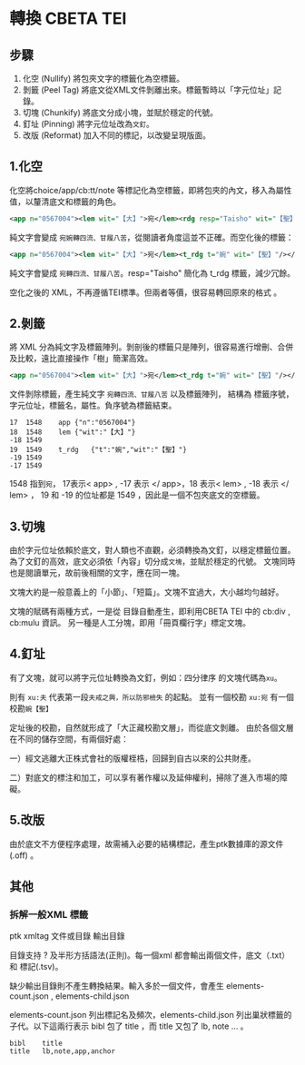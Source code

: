 # 轉換 CBETA TEI 

## 步驟
1. 化空 (Nullify)    將包夾文字的標籤化為空標籤。
2. 剝籤 (Peel Tag)   將底文從XML文件剝離出來。標籤暫時以「字元位址」記錄。
3. 切塊 (Chunkify)   將底文分成小塊，並賦於穩定的代號。
4. 釘址 (Pinning)    將字元位址改為`文釘`。
5. 改版 (Reformat)   加入不同的標記，以改變呈現版面。

## 1.化空
化空將choice/app/cb:tt/note 等標記化為空標籤，即將包夾的內文，移入為屬性值，以釐清底文和標籤的角色。
```xml
<app n="0567004"><lem wit="【大】">宛</lem><rdg resp="Taisho" wit="【聖】">婉</rdg></app>轉四流、甘履八苦
```
純文字會變成 `宛婉轉四流、甘履八苦`，從閱讀者角度這並不正確。而空化後的標籤：
```xml
<app n="0567004"><lem wit="【大】">宛</lem><t_rdg t="婉" wit="【聖】"/></app>轉四流、甘履八苦
```
純文字會變成 `宛轉四流、甘履八苦`。resp="Taisho" 簡化為 t_rdg 標籤，減少冗餘。

空化之後的 XML，不再遵循TEI標準。但兩者等價，很容易轉回原來的格式 。

## 2.剝籤
將 XML 分為純文字及標籤陣列。剝剖後的標籤只是陣列，很容易進行增刪、合併及比較，遠比直接操作「樹」簡潔高效。
```xml
<app n="0567004"><lem wit="【大】">宛</lem><t_rdg t="婉" wit="【聖】"/></app>轉四流、甘履八苦
```
文件剝除標籤，產生純文字 `宛轉四流、甘履八苦` 以及標籤陣列，
結構為 標籤序號，字元位址，標籤名，屬性。負序號為標籤結束。
```
17	1548	app	{"n":"0567004"}
18	1548	lem	{"wit":"【大】"}
-18	1549
19	1549	t_rdg	{"t":"婉","wit":"【聖】"}
-19	1549
-17	1549
```
1548 指到`宛`， 17表示< app> , -17 表示 </ app>，18 表示< lem> , -18 表示 </ lem> ，
19 和 -19 的位址都是 1549 ，因此是一個不包夾底文的空標籤。

## 3.切塊
由於字元位址依賴於底文，對人類也不直觀，必須轉換為文釘，以穩定標籤位置。
為了文釘的高效，底文必須依「內容」切分成`文塊`，並賦於穩定的代號。
文塊同時也是閱讀單元，故前後相關的文字，應在同一塊。

文塊大約是一般意義上的「小節」、「短篇」。文塊不宜過大，大小越均勻越好。

文塊的賦碼有兩種方式，一是從 目錄自動產生，即利用CBETA TEI 中的 cb:div , cb:mulu 資訊。
另一種是人工分塊，即用「冊頁欄行字」標定文塊。

## 4.釘址
有了文塊，就可以將字元位址轉換為文釘，例如：四分律序 的文塊代碼為`xu`。 

則有 `xu:夫` 代表第一段`夫戒之興，所以防邪檢失` 的起點。
並有一個校勘 `xu:宛` 有一個校勘`婉【聖】`

定址後的校勘，自然就形成了「大正藏校勘文層」，而從底文剝離。
由於各個文層在不同的儲存空間，有兩個好處：

一）經文逃離大正株式會社的版權桎梏，回歸到自古以來的公共財產。

二）對底文的標注和加工，可以享有著作權以及延伸權利，掃除了進入市場的障礙。

## 5.改版
由於底文不方便程序處理，故需補入必要的結構標記，產生ptk數據庫的源文件 (.off) 。

## 其他

### 拆解一般XML 標籤
ptk xmltag 文件或目錄 輸出目錄

目錄支持 ? 及半形方括語法(正則)。每一個xml 都會輸出兩個文件，底文（.txt）和 標記(.tsv)。

缺少輸出目錄則不產生轉換結果。輸入多於一個文件，會產生 elements-count.json , elements-child.json 

elements-count.json 列出標記名及頻次，elements-child.json 列出巢狀標籤的子代。以下這兩行表示 bibl 包了 title ，而 title 又包了 lb, note ... 。

    bibl	title
    title	lb,note,app,anchor

